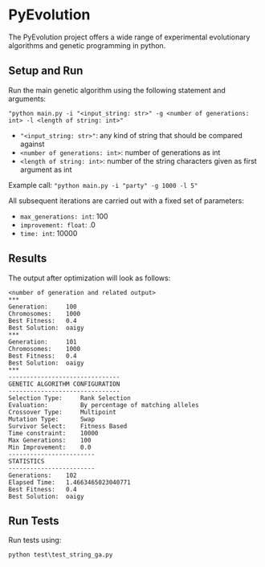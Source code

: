 # PyEvolution

The PyEvolution project offers a wide range of experimental evolutionary algorithms and genetic programming in python.

## Setup and Run

Run the main genetic algorithm using the following statement and arguments:

`"python main.py -i "<input_string: str>" -g <number of generations: int> -l <length of string: int>"`

* `"<input_string: str>"`: any kind of string that should be compared against
* `<number of generations: int>`: number of generations as int
* `<length of string: int>`: number of the string characters given as first argument as int

Example call: `"python main.py -i "party" -g 1000 -l 5"`

All subsequent iterations are carried out with a fixed set of parameters:

* `max_generations: int`: 100
* `improvement: float`: .0
* `time: int`: 10000

## Results

The output after optimization will look as follows:

```
<number of generation and related output>
***
Generation: 	100
Chromosomes: 	1000
Best Fitness: 	0.4
Best Solution: 	oaigy
***
Generation: 	101
Chromosomes: 	1000
Best Fitness: 	0.4
Best Solution: 	oaigy
***
-------------------------------
GENETIC ALGORITHM CONFIGURATION
-------------------------------
Selection Type: 	Rank Selection
Evaluation: 		By percentage of matching alleles
Crossover Type: 	Multipoint
Mutation Type: 		Swap
Survivor Select: 	Fitness Based
Time constraint: 	10000
Max Generations: 	100
Min Improvement: 	0.0
------------------------
STATISTICS
------------------------
Generations: 	102
Elapsed Time: 	1.4663465023040771
Best Fitness: 	0.4
Best Solution: 	oaigy
```

## Run Tests

Run tests using:

`python test\test_string_ga.py`